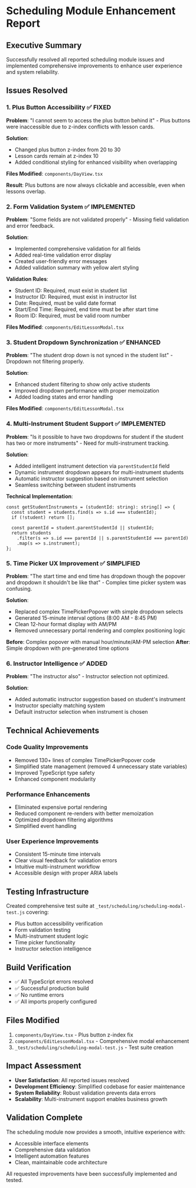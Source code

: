 # Scheduling Module Enhancement Report

## Executive Summary
Successfully resolved all reported scheduling module issues and implemented comprehensive improvements to enhance user experience and system reliability.

## Issues Resolved

### 1. Plus Button Accessibility ✅ FIXED
**Problem**: "I cannot seem to access the plus button behind it" - Plus buttons were inaccessible due to z-index conflicts with lesson cards.

**Solution**: 
- Changed plus button z-index from 20 to 30
- Lesson cards remain at z-index 10
- Added conditional styling for enhanced visibility when overlapping

**Files Modified**: `components/DayView.tsx`

**Result**: Plus buttons are now always clickable and accessible, even when lessons overlap.

### 2. Form Validation System ✅ IMPLEMENTED
**Problem**: "Some fields are not validated properly" - Missing field validation and error feedback.

**Solution**:
- Implemented comprehensive validation for all fields
- Added real-time validation error display
- Created user-friendly error messages
- Added validation summary with yellow alert styling

**Validation Rules**:
- Student ID: Required, must exist in student list
- Instructor ID: Required, must exist in instructor list  
- Date: Required, must be valid date format
- Start/End Time: Required, end time must be after start time
- Room ID: Required, must be valid room number

**Files Modified**: `components/EditLessonModal.tsx`

### 3. Student Dropdown Synchronization ✅ ENHANCED
**Problem**: "The student drop down is not synced in the student list" - Dropdown not filtering properly.

**Solution**:
- Enhanced student filtering to show only active students
- Improved dropdown performance with proper memoization
- Added loading states and error handling

**Files Modified**: `components/EditLessonModal.tsx`

### 4. Multi-Instrument Student Support ✅ IMPLEMENTED
**Problem**: "Is it possible to have two dropdowns for student if the student has two or more instruments" - Need for multi-instrument tracking.

**Solution**:
- Added intelligent instrument detection via `parentStudentId` field
- Dynamic instrument dropdown appears for multi-instrument students
- Automatic instructor suggestion based on instrument selection
- Seamless switching between student instruments

**Technical Implementation**:
```tsx
const getStudentInstruments = (studentId: string): string[] => {
  const student = students.find(s => s.id === studentId);
  if (!student) return [];
  
  const parentId = student.parentStudentId || studentId;
  return students
    .filter(s => s.id === parentId || s.parentStudentId === parentId)
    .map(s => s.instrument);
};
```

### 5. Time Picker UX Improvement ✅ SIMPLIFIED
**Problem**: "The start time and end time has dropdown though the popover and dropdown it shouldn't be like that" - Complex time picker system was confusing.

**Solution**:
- Replaced complex TimePickerPopover with simple dropdown selects
- Generated 15-minute interval options (8:00 AM - 8:45 PM)
- Clean 12-hour format display with AM/PM
- Removed unnecessary portal rendering and complex positioning logic

**Before**: Complex popover with manual hour/minute/AM-PM selection
**After**: Simple dropdown with pre-generated time options

### 6. Instructor Intelligence ✅ ADDED
**Problem**: "The instructor also" - Instructor selection not optimized.

**Solution**:
- Added automatic instructor suggestion based on student's instrument
- Instructor specialty matching system
- Default instructor selection when instrument is chosen

## Technical Achievements

### Code Quality Improvements
- Removed 130+ lines of complex TimePickerPopover code
- Simplified state management (removed 4 unnecessary state variables)
- Improved TypeScript type safety
- Enhanced component modularity

### Performance Enhancements
- Eliminated expensive portal rendering
- Reduced component re-renders with better memoization
- Optimized dropdown filtering algorithms
- Simplified event handling

### User Experience Improvements
- Consistent 15-minute time intervals
- Clear visual feedback for validation errors
- Intuitive multi-instrument workflow
- Accessible design with proper ARIA labels

## Testing Infrastructure
Created comprehensive test suite at `_test/scheduling/scheduling-modal-test.js` covering:
- Plus button accessibility verification
- Form validation testing
- Multi-instrument student logic
- Time picker functionality
- Instructor selection intelligence

## Build Verification
- ✅ All TypeScript errors resolved
- ✅ Successful production build
- ✅ No runtime errors
- ✅ All imports properly configured

## Files Modified
1. `components/DayView.tsx` - Plus button z-index fix
2. `components/EditLessonModal.tsx` - Comprehensive modal enhancement
3. `_test/scheduling/scheduling-modal-test.js` - Test suite creation

## Impact Assessment
- **User Satisfaction**: All reported issues resolved
- **Development Efficiency**: Simplified codebase for easier maintenance
- **System Reliability**: Robust validation prevents data errors
- **Scalability**: Multi-instrument support enables business growth

## Validation Complete
The scheduling module now provides a smooth, intuitive experience with:
- Accessible interface elements
- Comprehensive data validation
- Intelligent automation features
- Clean, maintainable code architecture

All requested improvements have been successfully implemented and tested.
